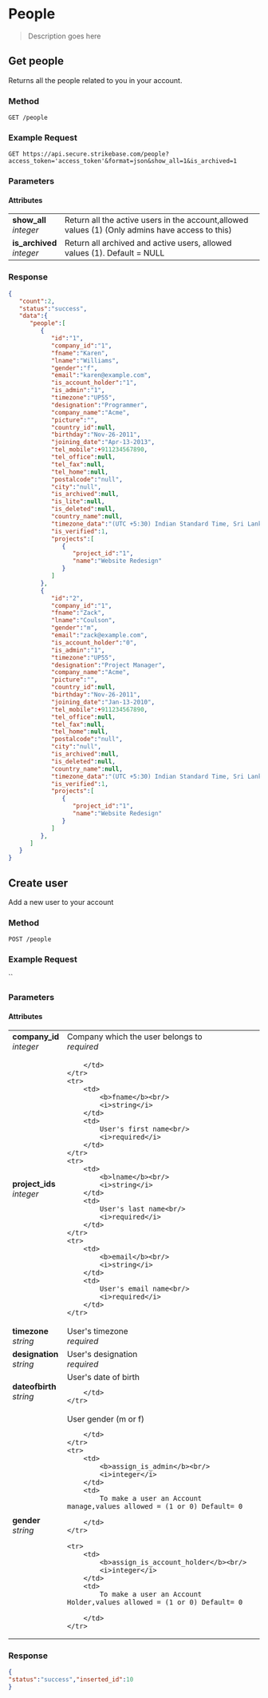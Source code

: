 # People
> Description goes here

## Get people
Returns all the people related to you in your account.

### Method
`GET /people`

### Example Request
`GET https://api.secure.strikebase.com/people?access_token='access_token'&format=json&show_all=1&is_archived=1`

### Parameters
#### Attributes
<table border="0">
	<tr>
		<td>
			<b>show_all</b><br/>
			<i>integer</i>
		</td>
		<td>
			Return all the active users in the account,allowed values (1) (Only admins have access to this) 
		</td>
	</tr>
	<tr>
		<td>
			<b>is_archived</b><br/>
			<i>integer</i>
		</td>
		<td>
			Return all archived and active users, allowed values (1). Default = NULL
		</td>
	</tr>	
</table>


		 

### Response
```json
{
   "count":2,
   "status":"success",
   "data":{
      "people":[
         {
            "id":"1",
            "company_id":"1",
            "fname":"Karen",
            "lname":"Williams",
            "gender":"f",
            "email":"karen@example.com",
            "is_account_holder":"1",
            "is_admin":"1",
            "timezone":"UP55",
            "designation":"Programmer",
            "company_name":"Acme",
            "picture":"",
            "country_id":null,
            "birthday":"Nov-26-2011",
            "joining_date":"Apr-13-2013",
            "tel_mobile":+911234567890,
            "tel_office":null,
            "tel_fax":null,
            "tel_home":null,
            "postalcode":"null",
            "city":"null",
            "is_archived":null,
            "is_lite":null,
            "is_deleted":null,
            "country_name":null,
            "timezone_data":"(UTC +5:30) Indian Standard Time, Sri Lanka Time",
            "is_verified":1,
            "projects":[
               {
                  "project_id":"1",
                  "name":"Website Redesign"
               }
            ]
         },
		 {
            "id":"2",
            "company_id":"1",
            "fname":"Zack",
            "lname":"Coulson",
            "gender":"m",
            "email":"zack@example.com",
            "is_account_holder":"0",
            "is_admin":"1",
            "timezone":"UP55",
            "designation":"Project Manager",
            "company_name":"Acme",
            "picture":"",
            "country_id":null,
            "birthday":"Nov-26-2011",
            "joining_date":"Jan-13-2010",
            "tel_mobile":+911234567890,
            "tel_office":null,
            "tel_fax":null,
            "tel_home":null,
            "postalcode":"null",
            "city":"null",
            "is_archived":null,
            "is_deleted":null,
            "country_name":null,
            "timezone_data":"(UTC +5:30) Indian Standard Time, Sri Lanka Time",
            "is_verified":1,
            "projects":[
               {
                  "project_id":"1",
                  "name":"Website Redesign"
               }
            ]
         },
      ]
   }
}
```

## Create user
Add a new user to your account

### Method
`POST /people`

### Example Request
``

### Parameters
#### Attributes
<table border="0">
	<tr>
		<td>
			<b>company_id</b><br/>
			<i>integer</i>
		</td>
		<td>
			Company which the user belongs to<br/>
			<i>required</i>
		</td>
	</tr>
	<tr>
		<td>
			<b>project_ids</b><br/>
			<i>integer</i>
		</td>
		<td>
			
		</td>
	</tr>
	<tr>
		<td>
			<b>fname</b><br/>
			<i>string</i>
		</td>
		<td>
			User's first name<br/>
			<i>required</i>
		</td>
	</tr>
	<tr>
		<td>
			<b>lname</b><br/>
			<i>string</i>
		</td>
		<td>
			User's last name<br/>
			<i>required</i>
		</td>
	</tr>	
	<tr>
		<td>
			<b>email</b><br/>
			<i>string</i>
		</td>
		<td>
			User's email name<br/>
			<i>required</i>
		</td>
	</tr>
<tr>
		<td>
			<b>timezone</b><br/>
			<i>string</i>
		</td>
		<td>
			User's timezone<br/>
			<i>required</i>
		</td>
	</tr>	
	<tr>
		<td>
			<b>designation</b><br/>
			<i>string</i>
		</td>
		<td>
			User's designation<br/>
			<i>required</i>
		</td>
	</tr>	
	<tr>
		<td>
			<b>dateofbirth</b><br/>
			<i>string</i>
		</td>
		<td>
			User's date of birth
			
		</td>
	</tr>
<tr>
		<td>
			<b>gender</b><br/>
			<i>string</i>
		</td>
		<td>
			User gender (m or f)
			
		</td>
	</tr>	
	<tr>
		<td>
			<b>assign_is_admin</b><br/>
			<i>integer</i>
		</td>
		<td>
			To make a user an Account manage,values allowed = (1 or 0) Default= 0
			
		</td>
	</tr>
	
	<tr>
		<td>
			<b>assign_is_account_holder</b><br/>
			<i>integer</i>
		</td>
		<td>
			To make a user an Account Holder,values allowed = (1 or 0) Default= 0
			
		</td>
	</tr>
</table>


		 

### Response
```json
{
"status":"success","inserted_id":10
}
```